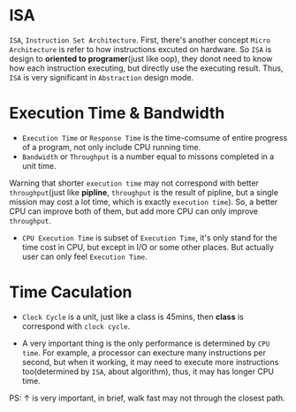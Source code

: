 # ISA
`ISA`, `Instruction Set Architecture`. First, there's another concept `Micro Architecture` is refer to how instructions excuted on hardware. So `ISA` is design to **oriented to programer**(just like oop), they donot need to know how each instruction executing, but directly use the executing result. Thus, `ISA` is very significant in `Abstraction` design mode.

# Execution Time & Bandwidth
+ `Execution Time` or `Response Time` is the time-comsume of entire progress of a program, not only include CPU running time.
+ `Bandwidth` or `Throughput` is a number equal to missons completed in a unit time.

Warning that shorter `execution time` may not correspond with better `throughput`(just like **pipline**, `throughput` is the result of pipline, but a single mission may cost a lot time, which is exactly `execution time`). So, a better CPU can improve both of them, but add more CPU can only improve `throughput`.

+ `CPU Execution Time` is subset of `Execution Time`, it's only stand for the time cost in CPU, but except in I/O or some other places. But actually user can only feel `Execution Time`.

# Time Caculation
+ `Clock Cycle` is a unit, just like a class is 45mins, then **class** is correspond with `clock cycle`.

+ A very important thing is the only performance is determined by `CPU time`. For example, a processor can execture many instructions per second, but when it working, it may need to execute more instructions too(determined by `ISA`, about algorithm), thus, it may has longer CPU time.

PS: ↑ is very important, in brief, walk fast may not through the closest path.
